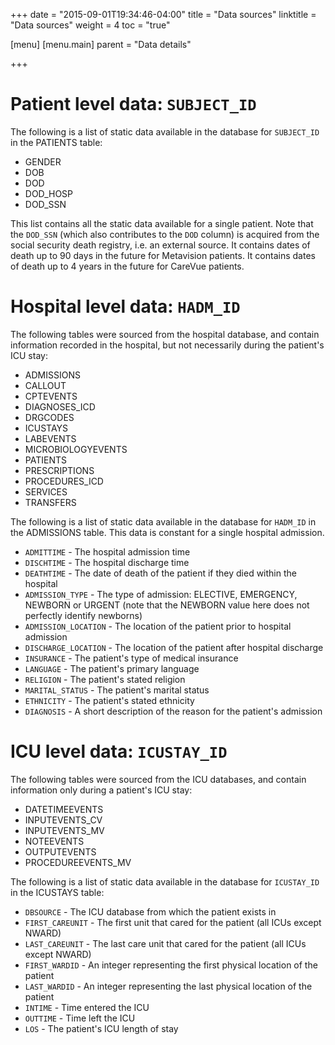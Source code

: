 +++
date = "2015-09-01T19:34:46-04:00"
title = "Data sources"
linktitle = "Data sources"
weight = 4
toc = "true"

[menu]
  [menu.main]
    parent = "Data details"

+++

# Patient level data: `SUBJECT_ID`

The following is a list of static data available in the database for `SUBJECT_ID` in the PATIENTS table:

* GENDER
* DOB
* DOD
* DOD_HOSP
* DOD_SSN

This list contains all the static data available for a single patient.
Note that the `DOD_SSN` (which also contributes to the `DOD` column) is acquired from the social security death registry, i.e. an external source. It contains dates of death up to 90 days in the future for Metavision patients. It contains dates of death up to 4 years in the future for CareVue patients.

# Hospital level data: `HADM_ID`

The following tables were sourced from the hospital database, and contain information recorded in the hospital, but not necessarily during the patient's ICU stay:

* ADMISSIONS
* CALLOUT
* CPTEVENTS
* DIAGNOSES_ICD
* DRGCODES
* ICUSTAYS
* LABEVENTS
* MICROBIOLOGYEVENTS
* PATIENTS
* PRESCRIPTIONS
* PROCEDURES_ICD
* SERVICES
* TRANSFERS

The following is a list of static data available in the database for `HADM_ID` in the ADMISSIONS table. This data is constant for a single hospital admission.

* `ADMITTIME` - The hospital admission time
* `DISCHTIME` - The hospital discharge time
* `DEATHTIME` - The date of death of the patient if they died within the hospital
* `ADMISSION_TYPE` - The type of admission: ELECTIVE, EMERGENCY, NEWBORN or URGENT (note that the NEWBORN value here does not perfectly identify newborns)
* `ADMISSION_LOCATION` - The location of the patient prior to hospital admission
* `DISCHARGE_LOCATION` - The location of the patient after hospital discharge
* `INSURANCE` - The patient's type of medical insurance
* `LANGUAGE` - The patient's primary language
* `RELIGION` - The patient's stated religion
* `MARITAL_STATUS` - The patient's marital status
* `ETHNICITY` - The patient's stated ethnicity
* `DIAGNOSIS` - A short description of the reason for the patient's admission

# ICU level data: `ICUSTAY_ID`

The following tables were sourced from the ICU databases, and contain information only during a patient's ICU stay:

* DATETIMEEVENTS
* INPUTEVENTS_CV
* INPUTEVENTS_MV
* NOTEEVENTS
* OUTPUTEVENTS
* PROCEDUREEVENTS_MV

The following is a list of static data available in the database for `ICUSTAY_ID` in the ICUSTAYS table:

* `DBSOURCE` - The ICU database from which the patient exists in
* `FIRST_CAREUNIT` - The first unit that cared for the patient (all ICUs except NWARD)
* `LAST_CAREUNIT` - The last care unit that cared for the patient (all ICUs except NWARD)
* `FIRST_WARDID` - An integer representing the first physical location of the patient
* `LAST_WARDID` - An integer representing the last physical location of the patient
* `INTIME` - Time entered the ICU
* `OUTTIME` - Time left the ICU
* `LOS` - The patient's ICU length of stay

<!--

# Types of data in the database

Data within MIMIC were recorded during routine clinical care and *not* explicitly for the purpose of retrospective data analysis. This is a key point to keep in mind when analyzing the data.

There are two types of data in the database: static data and dynamic data. Static data is recorded once for a given identifier. An example of static data is the `DOB` column in the PATIENTS table. Each patient has only one date of birth, which does not change over time and is not recorded with an associated timestamp. An example of dynamic data is a patient's blood pressure, which is periodically measured during a hospital stay. This distinction between static data and dynamic data is merely a helpful conceptual construct: there is *no* strict technical distinction between date of birth and heart rate. However, static data tends to not have an associated `ITEMID` (as there is no need to repeatedly record values for static data), whereas dynamic data have an `ITEMID` to facilitate efficient storage of repeated measurements.

# Static data

# Manual input of data

Not all data in the ICU is recorded automatically by monitors and synchronized with the database. For example the Glasgow Coma Scale, a measurement of neurological dysfunction, requires interaction and observation with the patient by a member of the clinical staff. These observations must be manually recorded in the database. Typical workflow for data of this type is to record the observation on paper, and later transcribe a batch of data to the database. Again, the data would appear with a `CHARTTIME` corresponding to the hour of the measurement, and data entered contemporaneously would share the same `STORETIME`.

-->
